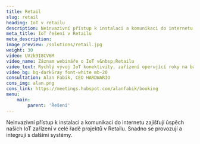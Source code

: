 ```yaml
---
title: Retail
slug: retail
heading: IoT v retailu
description: Neinvazivní přístup k instalaci a komunikaci do internetu zajišťují úspěch našich IoT zařízení v celé řadě projektů v Retailu.
meta_title: IoT řešení v Retailu
meta_description: 
image_preview: /solutions/retail.jpg
weight: 30
video: UVzk9I8CV6M
video_name: Záznam webináře o IoT v&nbsp;Retailu
video_text: Rychlý vývoj IoT konektivity, zařízení operující roky na baterie, neinvazivní přístup a dostupná cena umožňují v dnešní době rychlou digitalizaci mnoha odvětví. Jedním z nejperspektinějších oborů využití IoT je bezesporu retail.
video_bg: bg-darkGray font-white mb-20
consultation: Alan Fabik, CEO HARDWARIO
cons_img: alan.png
cons_link: https://meetings.hubspot.com/alanfabik/booking
menu:
    main:
        parent: 'Řešení'
---
```


Neinvazivní přístup k instalaci a komunikaci do internetu zajišťují úspěch našich IoT zařízení v celé řadě projektů v Retailu. Snadno se provozují a integrují s dalšími systémy.